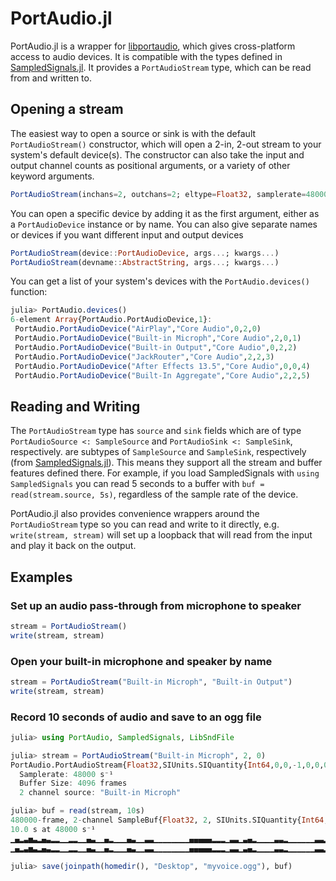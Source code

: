 PortAudio.jl
============

PortAudio.jl is a wrapper for [libportaudio](http://www.portaudio.com/), which gives cross-platform access to audio devices. It is compatible with the types defined in [SampledSignals.jl](https://github.com/JuliaAudio/SampledSignals.jl). It provides a `PortAudioStream` type, which can be read from and written to.

## Opening a stream

The easiest way to open a source or sink is with the default `PortAudioStream()` constructor, which will open a 2-in, 2-out stream to your system's default device(s). The constructor can also take the input and output channel counts as positional arguments, or a variety of other keyword arguments.

```julia
PortAudioStream(inchans=2, outchans=2; eltype=Float32, samplerate=48000Hz, blocksize=4096)
```

You can open a specific device by adding it as the first argument, either as a `PortAudioDevice` instance or by name. You can also give separate names or devices if you want different input and output devices

```julia
PortAudioStream(device::PortAudioDevice, args...; kwargs...)
PortAudioStream(devname::AbstractString, args...; kwargs...)
```

You can get a list of your system's devices with the `PortAudio.devices()` function:

```julia
julia> PortAudio.devices()
6-element Array{PortAudio.PortAudioDevice,1}:
 PortAudio.PortAudioDevice("AirPlay","Core Audio",0,2,0)
 PortAudio.PortAudioDevice("Built-in Microph","Core Audio",2,0,1)
 PortAudio.PortAudioDevice("Built-in Output","Core Audio",0,2,2)
 PortAudio.PortAudioDevice("JackRouter","Core Audio",2,2,3)
 PortAudio.PortAudioDevice("After Effects 13.5","Core Audio",0,0,4)
 PortAudio.PortAudioDevice("Built-In Aggregate","Core Audio",2,2,5)
```

## Reading and Writing

The `PortAudioStream` type has `source` and `sink` fields which are of type `PortAudioSource <: SampleSource` and `PortAudioSink <: SampleSink`, respectively. are subtypes of `SampleSource` and `SampleSink`, respectively (from [SampledSignals.jl](https://github.com/JuliaAudio/SampledSignals.jl)). This means they support all the stream and buffer features defined there. For example, if you load SampledSignals with `using SampledSignals` you can read 5 seconds to a buffer with `buf = read(stream.source, 5s)`, regardless of the sample rate of the device.

PortAudio.jl also provides convenience wrappers around the `PortAudioStream` type so you can read and write to it directly, e.g. `write(stream, stream)` will set up a loopback that will read from the input and play it back on the output.

## Examples

### Set up an audio pass-through from microphone to speaker

```julia
stream = PortAudioStream()
write(stream, stream)
```

### Open your built-in microphone and speaker by name
```julia
stream = PortAudioStream("Built-in Microph", "Built-in Output")
write(stream, stream)
```

### Record 10 seconds of audio and save to an ogg file

```julia
julia> using PortAudio, SampledSignals, LibSndFile

julia> stream = PortAudioStream("Built-in Microph", 2, 0)
PortAudio.PortAudioStream{Float32,SIUnits.SIQuantity{Int64,0,0,-1,0,0,0,0,0,0}}
  Samplerate: 48000 s⁻¹
  Buffer Size: 4096 frames
  2 channel source: "Built-in Microph"

julia> buf = read(stream, 10s)
480000-frame, 2-channel SampleBuf{Float32, 2, SIUnits.SIQuantity{Int64,0,0,-1,0,0,0,0,0,0}}
10.0 s at 48000 s⁻¹
▁▄▂▃▅▃▂▄▃▂▂▁▁▂▂▁▁▄▃▁▁▄▂▁▁▁▄▃▁▁▃▃▁▁▁▁▁▁▁▁▄▄▄▄▄▂▂▂▁▃▃▁▃▄▂▁▁▁▁▃▃▂▁▁▁▁▁▁▃▃▂▂▁▃▃▃▁▁▁▁
▁▄▂▃▅▃▂▄▃▂▂▁▁▂▂▁▁▄▃▁▁▄▂▁▁▁▄▃▁▁▃▃▁▁▁▁▁▁▁▁▄▄▄▄▄▂▂▂▁▃▃▁▃▄▂▁▁▁▁▃▃▂▁▁▁▁▁▁▃▃▂▂▁▃▃▃▁▁▁▁

julia> save(joinpath(homedir(), "Desktop", "myvoice.ogg"), buf)
```
